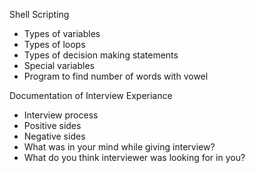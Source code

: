 Shell Scripting

-   Types of variables
-   Types of loops
-   Types of decision making statements
-   Special variables
-   Program to find number of words with vowel

Documentation of Interview Experiance

-   Interview process
-   Positive sides
-   Negative sides
-   What was in your mind while giving interview?
-   What do you think interviewer was looking for in you?


